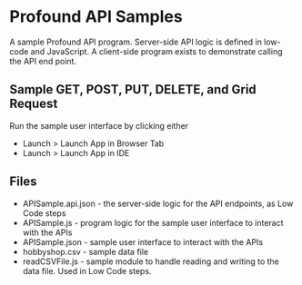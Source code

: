 
# Profound API Samples

A sample Profound API program. Server-side API logic is defined in low-code and JavaScript. A client-side program exists to demonstrate calling the API end point.

## Sample GET, POST, PUT, DELETE, and Grid Request

Run the sample user interface by clicking either
* Launch > Launch App in Browser Tab
* Launch > Launch App in IDE

## Files
* APISample.api.json - the server-side logic for the API endpoints, as Low Code steps
* APISample.js - program logic for the sample user interface to interact with the APIs
* APISample.json - sample user interface to interact with the APIs
* hobbyshop.csv - sample data file
* readCSVFile.js - sample module to handle reading and writing to the data file. Used in Low Code steps.